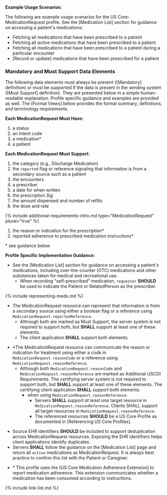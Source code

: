 
**Example Usage Scenarios:**

The following are example usage scenarios for the US Core-MedicationRequest
profile. See the [Medication List] section for guidance on accessing a patient's medications:

-   Fetching all medications that have been prescribed to a patient
-   Fetching all *active* medications that have been prescribed to a patient
-   Fetching all medications that have been prescribed to a patient during a particular encounter
-  [Record or update]  medications that have been prescribed for a patient

### Mandatory and Must Support Data Elements


The following data elements must always be present ([Mandatory] definition) or must be supported if the data is present in the sending system ([Must Support] definition). They are presented below in a simple human-readable explanation. Profile specific guidance and examples are provided as well. The [Formal Views] below provides the formal summary, definitions, and terminology requirements.  

**Each MedicationRequest Must Have:**

1. a status
1. an intent code
1. a medication*
1. a patient

**Each MedicationRequest Must Support:**

1. the category  (e.g., Discharge Medication)
2. the `reported` flag  or reference signaling that information is from a secondary source such as a patient
3. the encounters
4. a prescriber
5. a date for when written
6. the prescription *Sig*
7. the amount dispensed and number of refills
8. the dose and rate

{% include additional-requirements-intro.md type="MedicationRequest" plural="true" %}

1. the reason or indication for the prescription*
1. reported adherence to prescribed medication instructions*
 
\* see guidance below


**Profile Specific Implementation Guidance:**

* See the [Medication List] section for guidance on accessing a patient's medications, including over-the-counter (OTC) medications and other substances taken for medical and recreational use.
  * When recording "self-prescribed" medication, `requester` **SHOULD** be used to indicate the Patient or RelatedPerson as the prescriber.

{% include representing-meds.md %}

* The MedicationRequest resource can represent that information is from a secondary source using either a boolean flag or a reference using `MedicationRequest.reportedReference`.
   *  Although both are marked as Must Support, the server system is not required to support both, but **SHALL** support at least one of these elements.
   *  The client application **SHALL** support both elements.

<div class="bg-success" markdown="1">

- \*The MedicationRequest resource can communicate the reason or indication for treatment using either a code in `MedicationRequest.reasonCode` or a reference using `MedicationRequest.reasonReference`.
    - Although both `MedicationRequest.reasonCode` and `MedicationRequest.reasonReference` are marked as Additional USCDI Requirements. The certifying server system is not required to support both, but **SHALL** support at least one of these elements. The certifying client application **SHALL** support both elements.
       - when using  `MedicationRequest.reasonReference`:
         - Servers **SHALL** support *at least one* target resource in `MedicationRequest.reasonReference`. Clients SHALL support all target resources in `MedicationRequest.reasonReference`.
         - The referenced resources **SHOULD** be a US Core Profile as documented in [Referencing US Core Profiles].

</div><!-- new-content -->

* Source EHR identifiers **SHOULD** be included to support deduplication across MedicationRequest resources. Exposing the EHR identifiers helps client applications identify duplicates.
* Servers **SHALL** follow the guidance on the [Medication List] page and return all `active` medications as MedicationRequest. It is always best practice to confirm this list with the Patient or Caregiver.

- \*  This profile uses the [US Core Medication Adherence Extension] to report medication adherence. This extension communicates whether a medication has been consumed according to instructions.


{% include link-list.md %}
